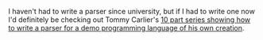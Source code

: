 I haven't had to write a parser since university, but if I had to write one now I'd definitely be checking out Tommy Carlier's [10 part series showing how to write a parser for a demo programming language of his own creation](http://tommycarlier.blogspot.com/2007/05/writing-parser-overview.html).